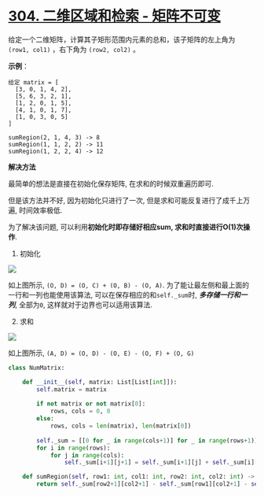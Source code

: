 # [304. 二维区域和检索 - 矩阵不可变](https://leetcode-cn.com/problems/range-sum-query-2d-immutable/)

给定一个二维矩阵，计算其子矩形范围内元素的总和，该子矩阵的左上角为 `(row1, col1)` ，右下角为 `(row2, col2)` 。

**示例**：
```
给定 matrix = [
  [3, 0, 1, 4, 2],
  [5, 6, 3, 2, 1],
  [1, 2, 0, 1, 5],
  [4, 1, 0, 1, 7],
  [1, 0, 3, 0, 5]
]

sumRegion(2, 1, 4, 3) -> 8
sumRegion(1, 1, 2, 2) -> 11
sumRegion(1, 2, 2, 4) -> 12
```

**解决方法**

最简单的想法是直接在初始化保存矩阵, 在求和的时候双重遍历即可.

但是该方法并不好, 因为初始化只进行了一次, 但是求和可能反复进行了成千上万遍, 时间效率极低.

为了解决该问题, 可以利用**初始化时即存储好相应sum, 求和时直接进行O(1)次操作**.

1. 初始化

<img src="https://pic.leetcode-cn.com/1614646493-EriDmE-304.001.jpeg">

如上图所示, `(O, D) = (O, C) + (O, B) - (O, A)`. 为了能让最左侧和最上面的一行和一列也能使用该算法, 可以在保存相应的和`self._sum`时, ***多存储一行和一列***, 全部为`0`, 这样就对于边界也可以适用该算法.

2. 求和

<img src="https://pic.leetcode-cn.com/1614646585-JOesrN-304.002.jpeg">

如上图所示, `(A, D) = (O, D) - (O, E) - (O, F) + (O, G)`

```py
class NumMatrix:

    def __init__(self, matrix: List[List[int]]):
        self.matrix = matrix
        
        if not matrix or not matrix[0]:
            rows, cols = 0, 0
        else:
            rows, cols = len(matrix), len(matrix[0])
        
        self._sum = [[0 for _ in range(cols+1)] for _ in range(rows+1)]
        for i in range(rows):
            for j in range(cols):
                self._sum[i+1][j+1] = self._sum[i+1][j] + self._sum[i][j+1] - self._sum[i][j] + self.matrix[i][j]

    def sumRegion(self, row1: int, col1: int, row2: int, col2: int) -> int:
        return self._sum[row2+1][col2+1] - self._sum[row1][col2+1] - self._sum[row2+1][col1] + self._sum[row1][col1]
```